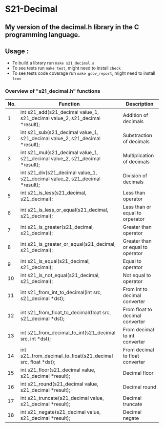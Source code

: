 # S21-Decimal

## My version of the decimal.h library in the C programming language.

## Usage :

- To build a library run `make s21_decimal.a`
- To see tests run `make test`, might need to install `check`
- To see tests code coverage run `make gcov_report`, might need to install `lcov`

### Overview of "s21_decimal.h" functions

| No. | Function                                                                    | Description                       |
|-----|-----------------------------------------------------------------------------|-----------------------------------|
| 1   | int s21_add(s21_decimal value_1, s21_decimal value_2, s21_decimal *result); | Addition of decimals              |
| 2   | int s21_sub(s21_decimal value_1, s21_decimal value_2, s21_decimal *result); | Substraction of decimals          |
| 3   | int s21_mul(s21_decimal value_1, s21_decimal value_2, s21_decimal *result); | Multiplication of decimals        |
| 4   | int s21_div(s21_decimal value_1, s21_decimal value_2, s21_decimal *result); | Division of decimals              |
| 5   | int s21_is_less(s21_decimal, s21_decimal);                                  | Less than operator                |
| 6   | int s21_is_less_or_equal(s21_decimal, s21_decimal);                         | Less than or equal to orperator   |
| 7   | int s21_is_greater(s21_decimal, s21_decimal);                               | Greater than operator             |
| 8   | int s21_is_greater_or_equal(s21_decimal, s21_decimal);                      | Greater than or equal to operator |
| 9   | int s21_is_equal(s21_decimal, s21_decimal);                                 | Equal to operator                 |
| 10  | int s21_is_not_equal(s21_decimal, s21_decimal);                             | Not equal to operator             |
| 11  | int s21_from_int_to_decimal(int src, s21_decimal *dst);                     | From int to decimal converter     |
| 12  | int s21_from_float_to_decimal(float src, s21_decimal *dst);                 | From float to decimal converter   |
| 13  | int s21_from_decimal_to_int(s21_decimal src, int *dst);                     | From decimal to int converter     |
| 14  | int s21_from_decimal_to_float(s21_decimal src, float *dst);                 | From decimal to float converter   |
| 15  | int s21_floor(s21_decimal value, s21_decimal *result);                      | Decimal floor                     |
| 16  | int s21_round(s21_decimal value, s21_decimal *result);                      | Decimal round                     |
| 17  | int s21_truncate(s21_decimal value, s21_decimal *result);                   | Decimal truncate                  |
| 18  | int s21_negate(s21_decimal value, s21_decimal *result);                     | Decimal negate                    |